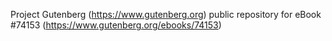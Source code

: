Project Gutenberg (https://www.gutenberg.org) public repository for eBook #74153 (https://www.gutenberg.org/ebooks/74153)
